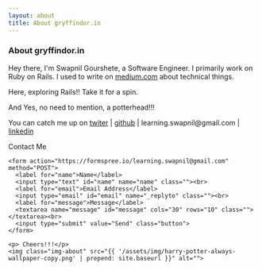```yaml
---
layout: about
title: About gryffindor.in
---
```


<div class="post">
	<h3 class="pageTitle">About gryffindor.in</h3>
	<p class="intro"></p>
	<p> Hey there, I'm Swapnil Gourshete, a Software Engineer. I primarily work
	on Ruby on Rails.
	I used to write on <a href="https://medium.com/@swapnilggourshete" href="_blank">medium.com</a> 
	about technical things.</p>
	<p>Here, exploring Rails!!  Take it for a spin.</p>
	<p> And Yes, no need to mention, a potterhead!!! </p>
	<p> You can catch me up on 
	  <a href="https://twitter.com/gourshete/" target="_blank">twiter</a> | 
	  <a href="https://github.com/SGourshete/" target="_blank">github</a> |
	  learning.swapnil@gmail.com | 
	  <a href="https://www.linkedin.com/in/swapnil-gourshete/" target="_blank">linkedin</a>
	</p>
	<div id="contactme">
    <p class="pageTitle">Contact Me</p>
    
    <form action="https://formspree.io/learning.swapnil@gmail.com" method="POST">
      <label for="name">Name</label>
      <input type="text" id="name" name="name" class=""><br>
      <label for="email">Email Address</label>
      <input type="email" id="email" name="_replyto" class=""><br>
      <label for="message">Message</label>
      <textarea name="message" id="message" cols="30" rows="10" class=""></textarea><br>
      <input type="submit" value="Send" class="button">
    </form>
  </div>

	<p> Cheers!!!</p>
	<img class="img-about" src="{{ '/assets/img/harry-potter-always-wallpaper-copy.png' | prepend: site.baseurl }}" alt="">
</div>

